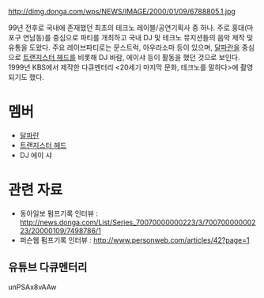 <http://dimg.donga.com/wps/NEWS/IMAGE/2000/01/09/6788805.1.jpg>

99년 전후로 국내에 존재했던 최초의 테크노 레이블/공연기획사 중 하나. 주로 홍대(마포구 연남동)를 중심으로 파티를 개최하고
국내 DJ 및 테크노 뮤지션들의 음악 제작 및 유통을 도왔다. 주요 레이브파티로는 문스트럭, 아우라소마 등이 있으며,
[달파란을](/달파란 "wikilink") 중심으로 [트랜지스터 헤드를](/트랜지스터_헤드 "wikilink") 비롯해
DJ 바람, 에이샤 등이 활동을 했던 것으로 보인다. 1999년 KBS에서 제작한 다큐멘터리 \<20세기 마지막 문화, 테크노를
말하다\>에 촬영되기도 했다.

# 멤버

  - [달파란](/달파란 "wikilink")
  - [트랜지스터 헤드](/트랜지스터_헤드 "wikilink")
  - DJ 에이 샤

# 관련 자료

  - 동아일보 펌프기록 인터뷰 :
    <http://news.donga.com/List/Series_70070000000223/3/70070000000223/20000109/7498786/1>
  - 퍼슨웹 펌프기록 인터뷰 : <http://www.personweb.com/articles/42?page=1>

## 유튜브 다큐멘터리

<youtube>unPSAx8vAAw</youtube>